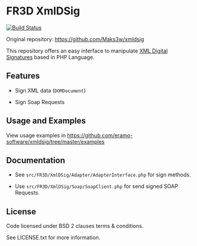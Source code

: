 # FR3D XmlDSig

[![Build Status](https://secure.travis-ci.org/eramo-software/xmldsig.png?branch=master)](http://travis-ci.org/Maks3w/xmldsig)

Original repository: https://github.com/Maks3w/xmldsig

This repository offers an easy interface to manipulate [XML Digital Signatures](http://www.w3.org/TR/xmldsig-core/)
based in PHP Language.

## Features

  - Sign XML data (`DOMDocument`)

  - Sign Soap Requests

## Usage and Examples

View usage examples in https://github.com/eramo-software/xmldsig/tree/master/examples

## Documentation

  - See `src/FR3D/XmlDSig/Adapter/AdapterInterface.php` for sign methods.

  - Use `src/FR3D/XmlDSig/Soap/SoapClient.php` for send signed SOAP Requests.

## License

  Code licensed under BSD 2 clauses terms & conditions.

  See LICENSE.txt for more information.
